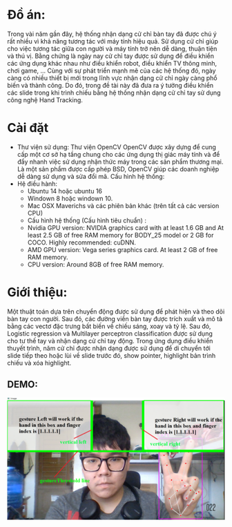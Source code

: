 # Đồ án: 
Trong vài năm gần đây, hệ thống nhận dạng cử chỉ bàn tay đã được chú ý rất nhiều vì khả năng tương tác với máy tính hiệu quả. Sử dụng cử chỉ
giúp cho việc tương tác giữa con người và máy tính trở nên dễ dàng,
thuận tiện và thú vị. Bằng chứng là ngày nay cử chỉ tay được sử dụng để
điều khiển các ứng dụng khác nhau như điều khiển robot, điều khiển TV
thông minh, chơi game, ... Cùng với sự phát triển mạnh mẽ của các hệ
thống đó, ngày càng có nhiều thiết bị mới trong lĩnh vực nhận dạng cử
chỉ ngày càng phổ biến và thành công. Do đó, trong đề tài này đã đưa ra
ý tưởng điều khiển các slide trong khi trình chiếu bằng hệ thống nhận
dạng cử chỉ tay sử dụng công nghệ Hand Tracking.

# Cài đặt
- Thư viện sử dụng: Thư viện OpenCV
OpenCV được xây dựng để cung cấp một cơ sở hạ tầng chung cho các ứng dụng thị giác
máy tính và để đẩy nhanh việc sử dụng nhận thức máy trong các sản phẩm thương mại.
Là một sản phẩm được cấp phép BSD, OpenCV giúp các doanh nghiệp dễ dàng sử dụng
và sửa đổi mã.
Cấu hình hệ thống:
- Hệ điều hành:
   + Ubuntu 14 hoặc ubuntu 16
   +  Windown 8 hoặc windown 10.
   + Mac OSX Maverichs và các phiên bản khác (trên tất cả các version CPU)
   + Cấu hình hệ thống (Cấu hình tiêu chuẩn) :
   + Nvidia GPU version: NVIDIA graphics card with at least 1.6 GB and At least 2.5 GB of free RAM memory for BODY_25 model or 2 GB for COCO.
Highly recommended: cuDNN.
   + AMD GPU version: Vega series graphics card. At least 2 GB of free RAM
memory.
   + CPU version: Around 8GB of free RAM memory.
  
# Giới thiệu:
Một thuật toán dựa trên chuyển động được sử dụng để phát hiện và theo dõi
bàn tay con người. Sau đó, các đường viền bàn tay được trích xuất và mô tả bằng
các vectơ đặc trưng bất biến về chiếu sáng, xoay và tỷ lệ. Sau đó, Logistic
regression và Multilayer perceptron classification được sử dụng cho tư thế tay và
nhận dạng cử chỉ tay động. Trong ứng dụng điều khiển thuyết trình, năm cử chỉ
được nhận dạng được sử dụng để di chuyển tới slide tiếp theo hoặc lùi về slide
trước đó, show pointer, highlight bản trình chiếu và xóa highlight.

## DEMO:
![Webcam](https://github.com/HungPham2002/Hand-Gesture-Controlled-Presentation/blob/main/presentation/22.png)
